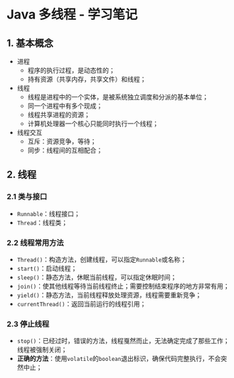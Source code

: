 # Java 多线程 - 学习笔记

## 1. 基本概念
- 进程
	- 程序的执行过程，是动态性的；
	- 持有资源（共享内存，共享文件）和线程；
- 线程
	- 线程是进程中的一个实体，是被系统独立调度和分派的基本单位；
	- 同一个进程中有多个现成；
	- 线程共享进程的资源；
	- 计算机处理器一个核心只能同时执行一个线程；
- 线程交互
	- 互斥：资源竞争，等待；
	- 同步：线程间的互相配合；


## 2. 线程
### 2.1 类与接口
- `Runnable`：线程接口；
- `Thread`：线程类；

### 2.2 线程常用方法
- `Thread()`：构造方法，创建线程，可以指定`Runnable`或名称；
- `start()`：启动线程；
- `sleep()`：静态方法，休眠当前线程，可以指定休眠时间；
- `join()`：使其他线程等待当前线程终止；需要控制结束程序的地方非常有用；
- `yield()`：静态方法，当前线程释放处理资源，线程需要重新竞争；
- `currentThread()`：返回当前运行的线程引用；

### 2.3 停止线程
- `stop()`：已经过时，错误的方法，线程戛然而止，无法确定完成了那些工作；线程被强制关闭；
- **正确的方法**：使用`volatile`的`boolean`退出标识，确保代码完整执行，不会突然中止；